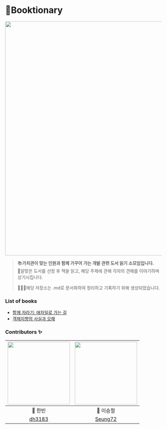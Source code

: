 # 📓Booktionary
<img src="https://user-images.githubusercontent.com/83414134/200939042-724cf906-715b-46c0-8684-9d805178298a.png" width="750">

> 📚**가치관이 맞는 인원과 함께 가꾸어 가는 개발 관련 도서 읽기 소모임입니다.**<br>
> 💬알맞은 도서를 선정 후 책을 읽고, 해당 주제에 관해 각자의 견해를 이야기하며 상기시킵니다.
>
> 🙋🏻‍♂️해당 저장소는 .md로 문서화하여 정리하고 기록하기 위해 생성되었습니다.

### List of books
* [함께 자라기: 애자일로 가는 길](https://github.com/Booktionary/Booktionary/tree/main/01.%20함께%20자라기)
* [객체지향의 사실과 오해](https://github.com/Booktionary/Booktionary/tree/main/02.%20객체지향의%20사실과%20오해)

### Contributors ✨
|<img src="https://user-images.githubusercontent.com/83414134/200749946-60b29c4c-0a25-4b0f-9fa5-4dd1b359468a.jpeg" width="200" height="200">|<img src="https://user-images.githubusercontent.com/83414134/200756189-f14585e8-7286-4151-89ab-28c44090900a.jpeg" width="200" height="200">|
|:---:|:---:|
|🐥 한빈| 🐳 이승철|
|[dh3183](https://github.com/dh3183)|[Seung72](https://github.com/Seung72)